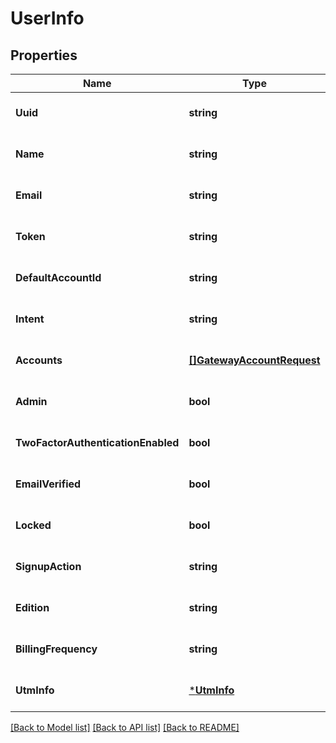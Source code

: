 # UserInfo

## Properties
Name | Type | Description | Notes
------------ | ------------- | ------------- | -------------
**Uuid** | **string** |  | [optional] [default to null]
**Name** | **string** |  | [optional] [default to null]
**Email** | **string** |  | [optional] [default to null]
**Token** | **string** |  | [optional] [default to null]
**DefaultAccountId** | **string** |  | [optional] [default to null]
**Intent** | **string** |  | [optional] [default to null]
**Accounts** | [**[]GatewayAccountRequest**](GatewayAccountRequest.md) |  | [optional] [default to null]
**Admin** | **bool** |  | [optional] [default to null]
**TwoFactorAuthenticationEnabled** | **bool** |  | [optional] [default to null]
**EmailVerified** | **bool** |  | [optional] [default to null]
**Locked** | **bool** |  | [optional] [default to null]
**SignupAction** | **string** |  | [optional] [default to null]
**Edition** | **string** |  | [optional] [default to null]
**BillingFrequency** | **string** |  | [optional] [default to null]
**UtmInfo** | [***UtmInfo**](UtmInfo.md) |  | [optional] [default to null]

[[Back to Model list]](../README.md#documentation-for-models) [[Back to API list]](../README.md#documentation-for-api-endpoints) [[Back to README]](../README.md)

